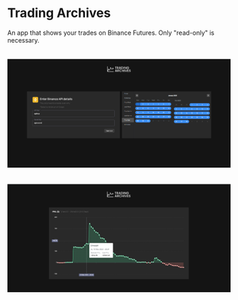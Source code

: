 
# Trading Archives

An app that shows your trades on Binance Futures. Only "read-only" is necessary. <br> <br> <br>
![alt text](https://github.com/PedroMdrs/trading-archives/blob/main/tradingarchives.png?raw=true)  <br> <br> <br>
![alt text](https://github.com/PedroMdrs/trading-archives/blob/main/tradingarchives2.png?raw=true)

